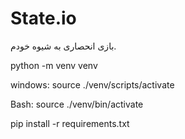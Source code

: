 # State.io
بازی انحصاری به شیوه خودم.


python -m venv venv



windows:
source ./venv/scripts/activate


Bash:
source ./venv/bin/activate


pip install -r requirements.txt
